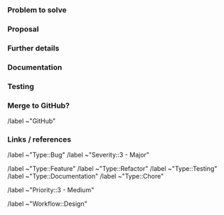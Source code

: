 ### Problem to solve

<!-- What problem do we solve? Try to define the who/what/why of the opportunity as a user story. For example, "As a (who), I want (what), so I can (why/value)." -->

### Proposal

<!-- How are we going to solve the problem? -->

### Further details

<!-- Include use cases, benefits, goals, or any other details that will help us understand the problem better. -->

### Documentation

<!-- Add all known Documentation Requirements in this section -->

### Testing

<!-- This section needs to be retained and filled in during the workflow planning breakdown phase of this feature proposal, if not earlier.

How might it affect the quality of the product? What additional test coverage or changes to tests will be needed?

Please list the test areas (unit, flow) that needs to be added or updated to ensure that this feature will work as intended.
-->

### Merge to GitHub?

<!-- Please state whether the issue should be merged to the public GitHub repository after it was merged to our GitLab master branch.
     Additionally indicate this by removing or adding the label 'GitHub' -->
/label ~"GitHub"

### Links / references

<!-- Label reminders - you should have one of each of the following labels.
Use the following resources to find the appropriate labels:
- https://git.ins.uni-stuttgart.de/instinct/instinct/-/labels
-->

<!-- `Type::` -->

/label ~"Type::Bug"
/label ~"Severity::3 - Major"

/label ~"Type::Feature"
/label ~"Type::Refactor"
/label ~"Type::Testing"
/label ~"Type::Documentation"
/label ~"Type::Chore"

/label ~"Priority::3 - Medium"

/label ~"Workflow::Design"
